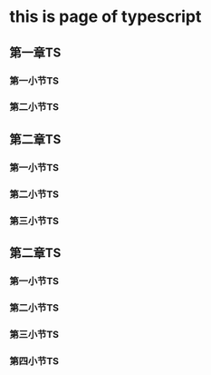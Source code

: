 # this is page of typescript
## 第一章TS

### 第一小节TS
### 第二小节TS



## 第二章TS

### 第一小节TS
### 第二小节TS
### 第三小节TS

## 第二章TS
### 第一小节TS
### 第二小节TS
### 第三小节TS
### 第四小节TS